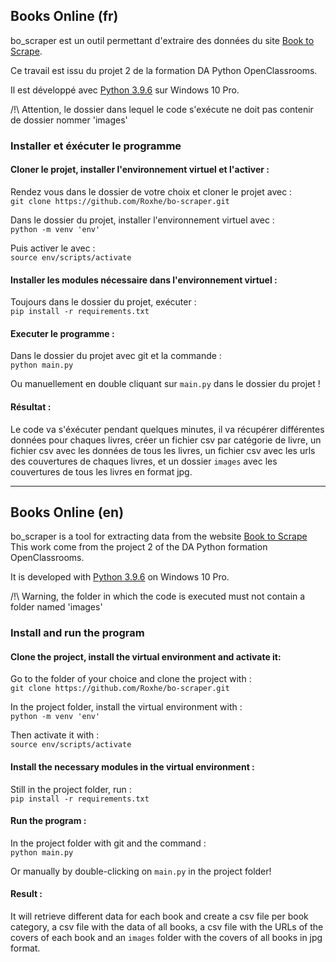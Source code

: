 ## Books Online (fr)

bo_scraper est un outil permettant d'extraire des données du site [Book to Scrape](http://books.toscrape.com/).

Ce travail est issu du projet 2 de la formation DA Python OpenClassrooms.

Il est développé avec [Python 3.9.6](https://www.python.org/downloads/release/python-396/) sur Windows 10 Pro.

/!\ Attention, le dossier dans lequel le code s'exécute ne doit pas contenir de dossier nommer 'images'

### Installer et éxécuter le programme

#### Cloner le projet, installer l'environnement virtuel et l'activer :

Rendez vous dans le dossier de votre choix et cloner le projet avec : \
`git clone https://github.com/Roxhe/bo-scraper.git`

Dans le dossier du projet, installer l'environnement virtuel avec : \
`python -m venv 'env'`

Puis activer le avec : \
`source env/scripts/activate`

#### Installer les modules nécessaire dans l'environnement virtuel :

Toujours dans le dossier du projet, exécuter : \
`pip install -r requirements.txt`

#### Executer le programme :

Dans le dossier du projet avec git et la commande : \
`python main.py`

Ou manuellement en double cliquant sur `main.py` dans le dossier du projet !

#### Résultat :

Le code va s'éxécuter pendant quelques minutes, il va récupérer différentes données pour chaques livres, créer un fichier csv par catégorie de livre, un fichier csv avec les données de tous les livres, un fichier csv avec les urls des couvertures de chaques livres, et un dossier `images` avec les couvertures de tous les livres en format jpg.

---


## Books Online (en)

bo_scraper is a tool for extracting data from the website [Book to Scrape](http://books.toscrape.com/)
This work come from the project 2 of the DA Python formation OpenClassrooms.

It is developed with [Python 3.9.6](https://www.python.org/downloads/release/python-396/) on Windows 10 Pro.

/!\ Warning, the folder in which the code is executed must not contain a folder named 'images'

### Install and run the program

#### Clone the project, install the virtual environment and activate it:

Go to the folder of your choice and clone the project with : \
`git clone https://github.com/Roxhe/bo-scraper.git`

In the project folder, install the virtual environment with : \
`python -m venv 'env'`

Then activate it with : \
`source env/scripts/activate`

#### Install the necessary modules in the virtual environment : 

Still in the project folder, run : \
`pip install -r requirements.txt`

#### Run the program :

In the project folder with git and the command : \
`python main.py`

Or manually by double-clicking on `main.py` in the project folder! 

#### Result : 

It will retrieve different data for each book and create a csv file per book category, a csv file with the data of all books, a csv file with the URLs of the covers of each book and an `images` folder with the covers of all books in jpg format.
